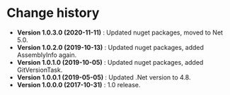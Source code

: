 # Change history

* **Version 1.0.3.0 (2020-11-11)** : Updated nuget packages, moved to Net 5.0.
* **Version 1.0.2.0 (2019-10-13)** : Updated nuget packages, added AssemblyInfo again.
* **Version 1.0.1.0 (2019-10-05)** : Updated nuget packages, added GitVersionTask.
* **Version 1.0.0.1 (2019-05-05)** : Updated .Net version to 4.8.
* **Version 1.0.0.0 (2017-10-31)** : 1.0 release.